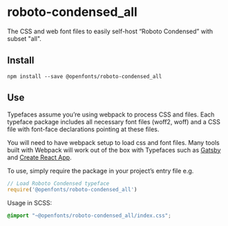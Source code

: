 
# roboto-condensed_all

The CSS and web font files to easily self-host “Roboto Condensed” with subset "all".

## Install

`npm install --save @openfonts/roboto-condensed_all`

## Use

Typefaces assume you’re using webpack to process CSS and files. Each typeface
package includes all necessary font files (woff2, woff) and a CSS file with
font-face declarations pointing at these files.

You will need to have webpack setup to load css and font files. Many tools built
with Webpack will work out of the box with Typefaces such as [Gatsby](https://github.com/gatsbyjs/gatsby)
and [Create React App](https://github.com/facebookincubator/create-react-app).

To use, simply require the package in your project’s entry file e.g.

```javascript
// Load Roboto Condensed typeface
require('@openfonts/roboto-condensed_all')
```

Usage in SCSS:
```scss
@import "~@openfonts/roboto-condensed_all/index.css";
```
